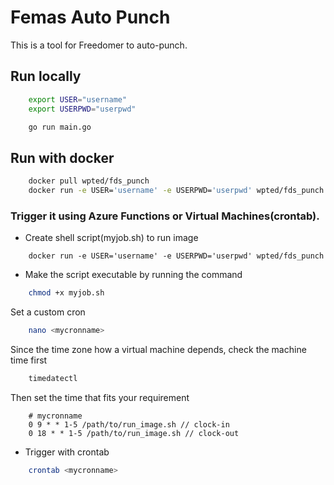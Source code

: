 # Femas Auto Punch
This is a tool for Freedomer to auto-punch.

## Run locally
```zsh
    export USER="username"
    export USERPWD="userpwd"

    go run main.go
```


## Run with docker
```bash
    docker pull wpted/fds_punch
    docker run -e USER='username' -e USERPWD='userpwd' wpted/fds_punch
```

### Trigger it using Azure Functions or Virtual Machines(crontab).

- Create shell script(myjob.sh) to run image
```nano
    docker run -e USER='username' -e USERPWD='userpwd' wpted/fds_punch
```

- Make the script executable by running the command
```bash
    chmod +x myjob.sh
```

Set a custom cron
```zsh
    nano <mycronname>
```

Since the time zone how a virtual machine depends, check the machine time first
```zsh
    timedatectl
```

Then set the time that fits your requirement
```nano
    # mycronname
    0 9 * * 1-5 /path/to/run_image.sh // clock-in
    0 18 * * 1-5 /path/to/run_image.sh // clock-out
```

- Trigger with crontab
```zsh
    crontab <mycronname>
```
